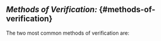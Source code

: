 ## **_Methods of Verification:_** {#methods-of-verification}

The two most common methods of verification are: